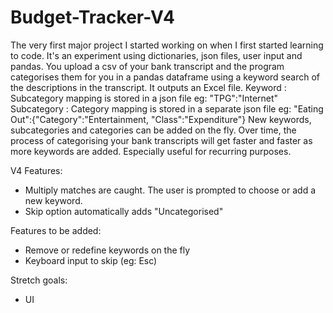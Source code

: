 # Budget-Tracker-V4
The very first major project I started working on when I first started learning to code.
It's an experiment using dictionaries, json files, user input and pandas.
You upload a csv of your bank transcript and the program categorises them for you in a pandas dataframe using a keyword search of the descriptions in the transcript. It outputs an Excel file. 
Keyword : Subcategory mapping is stored in a json file eg: "TPG":"Internet"
Subcategory : Category mapping is stored in a separate json file eg: "Eating Out":{"Category":"Entertainment, "Class":"Expenditure"}
New keywords, subcategories and categories can be added on the fly.
Over time, the process of categorising your bank transcripts will get faster and faster as more keywords are added. Especially useful for recurring purposes.

V4 Features:
* Multiply matches are caught. The user is prompted to choose or add a new keyword.
* Skip option automatically adds "Uncategorised"

Features to be added:
* Remove or redefine keywords on the fly
* Keyboard input to skip (eg: Esc)

Stretch goals: 
* UI

